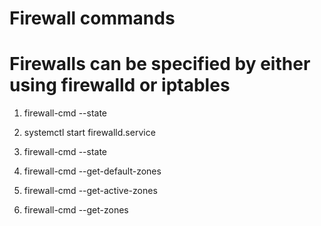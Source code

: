 # Firewall commands
# Firewalls can be specified by either using firewalld or iptables

1. firewall-cmd --state

2. systemctl start firewalld.service

3. firewall-cmd --state

4. firewall-cmd --get-default-zones

5. firewall-cmd --get-active-zones

6. firewall-cmd --get-zones